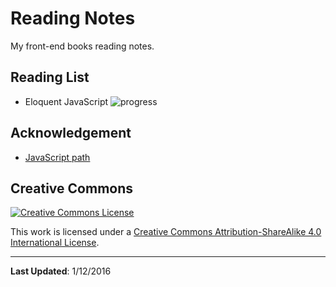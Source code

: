 # Reading Notes

My front-end books reading notes. 

## Reading List

+ Eloquent JavaScript
  ![progress](http://progressed.io/bar/5?title=completed)

## Acknowledgement

+ [JavaScript path](https://github.com/javascript-society/javascript-path)

## Creative Commons

<a href="http://creativecommons.org/licenses/by-sa/4.0/" rel="license"><img style="border-width: 0;" src="https://i.creativecommons.org/l/by-sa/4.0/88x31.png" alt="Creative Commons License" /></a>

This work is licensed under a <a href="http://creativecommons.org/licenses/by-sa/4.0/" rel="license">Creative Commons Attribution-ShareAlike 4.0 International License</a>.

---

**Last Updated**: 1/12/2016

